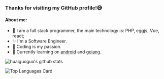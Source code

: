 ### Thanks for visiting my GitHub profile!:sweat_smile:

#### About me:
- 🤔 I am a full stack programmer, the main technology is: PHP, eggjs, Vue, react;
- :sparkles: I'm a Software Engineer.
- :yellow_heart: Coding is my passion.
- :dizzy: Currently learning on [android](https://github.com/android) and [golang](https://github.com/golang/go).

![huaiguoguo's github stats](https://github-readme-stats.vercel.app/api?username=huaiguoguo&show_icons=true&include_all_commits=false&count_private=true&theme=radical&line_height=40)

![Top Languages Card](https://github-readme-stats.vercel.app/api/top-langs/?username=huaiguoguo&theme=radical&hide=html)



<!-- - :star2: Open source enthusiasts.project: [gomodbus](https://github.com/thinkgos/gomodbus), [go-iecp5](https://github.com/thinkgos/go-iecp5),[aliyun-iot](https://github.com/thinkgos/aliyun-iot),-->
<!--
**huaiguoguo/huaiguoguo** is a ✨ _special_ ✨ repository because its `README.md` (this file) appears on your GitHub profile.

Here are some ideas to get you started:

- 🔭 I’m currently working on ...
- 🌱 I’m currently learning ...
- 👯 I’m looking to collaborate on ...
- 🤔 I’m looking for help with ...
- 💬 Ask me about ...
- 📫 How to reach me: ...
- 😄 Pronouns: ...
- ⚡ Fun fact: ...
-->
